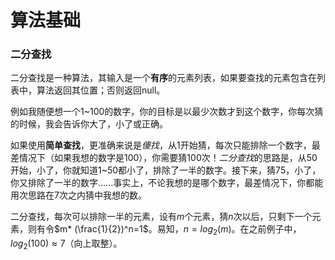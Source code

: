 # 算法基础

### 二分查找

二分查找是一种算法，其输入是一个**有序**的元素列表，如果要查找的元素包含在列表中，算法返回其位置；否则返回null。

例如我随便想一个1~100的数字，你的目标是以最少次数才到这个数字，你每次猜的时候，我会告诉你大了，小了或正确。

如果使用**简单查找**，更准确来说是*傻找*，从1开始猜，每次只能排除一个数字，最差情况下（如果我想的数字是100），你需要猜100次！*二分查找*的思路是，从50开始，小了，你就知道1~50都小了，排除了一半的数字。接下来，猜75，小了，你又排除了一半的数字......事实上，不论我想的是哪个数字，最差情况下，你都能用次思路在7次之内猜中我想的数。

二分查找，每次可以排除一半的元素，设有$m$个元素，猜$n$次以后，只剩下一个元素，则有令$m* (\frac{1}{2})^n=1$。易知，$n=log_2(m)$。在之前例子中，$log_2(100)\approx7$（向上取整）。

